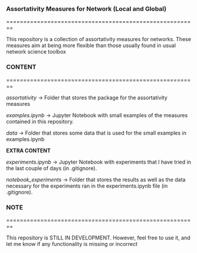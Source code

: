 ### Assortativity Measures for Network (Local and Global)
========================================================

This repository is a collection of assortativity measures for networks.
These measures aim at being more flexible than those usually found in
usual network science toolbox

### CONTENT

========================================================

_assortativity_      -> Folder that stores the package for the assortativity measures

_examples.ipynb_     -> Jupyter Notebook with small examples of the measures contained
in this repository.

_data_               -> Folder that stores some data that is used for the small examples
in examples.ipynb

__EXTRA CONTENT__

_experiments.ipynb_  -> Jupyter Notebook with experiments that I have tried in the last
couple of days (in .gitignore).

_notebook_experiments_ -> Folder that stores the results as well as the data necessary for
the experiments ran in the experiments.ipynb file (in .gitignore).

### NOTE
========================================================

This repository is STILL IN DEVELOPMENT. However, feel free to use it,
and let me know if any functionality is missing or incorrect
